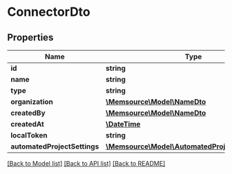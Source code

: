 # ConnectorDto

## Properties
Name | Type | Description | Notes
------------ | ------------- | ------------- | -------------
**id** | **string** |  | [optional] 
**name** | **string** |  | [optional] 
**type** | **string** |  | [optional] 
**organization** | [**\Memsource\Model\NameDto**](NameDto.md) |  | [optional] 
**createdBy** | [**\Memsource\Model\NameDto**](NameDto.md) |  | [optional] 
**createdAt** | [**\DateTime**](\DateTime.md) |  | [optional] 
**localToken** | **string** |  | [optional] 
**automatedProjectSettings** | [**\Memsource\Model\AutomatedProjectSettingsDto[]**](AutomatedProjectSettingsDto.md) |  | [optional] 

[[Back to Model list]](../README.md#documentation-for-models) [[Back to API list]](../README.md#documentation-for-api-endpoints) [[Back to README]](../README.md)


